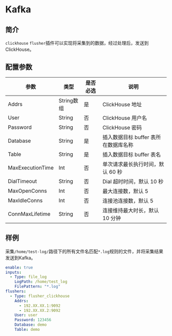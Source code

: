 # Kafka

## 简介

`clickhouse` `flusher`插件可以实现将采集到的数据，经过处理后，发送到 ClickHouse。

## 配置参数

| 参数                | 类型        | 是否必选 | 说明                     |
|-------------------|-----------|------|------------------------|
| Addrs             | String数组  | 是    | ClickHouse 地址          |
| User              | String    | 否    | ClickHouse 用户名         |
| Password          | String    | 否    | ClickHouse 密码          |
| Database          | String    | 是    | 插入数据目标 buffer 表所在数据库名称 |
| Table             | String    | 是    | 插入数据目标 buffer 表名       |
| MaxExecutionTime  | Int       | 否    | 单次请求最长执行时间，默认 60 秒     |
| DialTimeout       | String    | 否    | Dial 超时时间，默认 10 秒      |
| MaxOpenConns      | Int       | 否    | 最大连接数，默认 5             |
| MaxIdleConns      | Int       | 否    | 连接池连接数，默认 5            |
| ConnMaxLifetime   | String    | 否    | 连接维持最大时长，默认 10 分钟      |

## 样例

采集`/home/test-log/`路径下的所有文件名匹配`*.log`规则的文件，并将采集结果发送到Kafka。

```yaml
enable: true
inputs:
  - Type: file_log
    LogPath: /home/test_log
    FilePattern: "*.log"
flushers:
  - Type: flusher_clickhouse
    Addrs: 
      - 192.XX.XX.1:9092
      - 192.XX.XX.2:9092
    User: user
    Password: 123456
    Database: demo
    Table: demo
```
